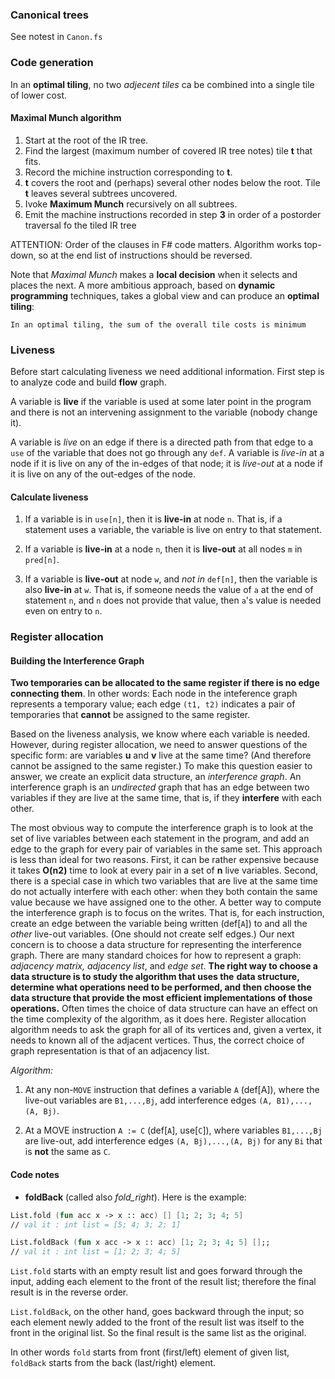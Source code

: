 ### Canonical trees

See notest in `Canon.fs`

### Code generation

In an **optimal tiling**, no two _adjecent tiles_ ca be combined into a single tile
of lower cost.

#### Maximal Munch algorithm

1. Start at the root of the IR tree.
2. Find the largest (maximum number of covered IR tree notes) tile **t** that fits.
3. Record the michine instruction corresponding to **t**.
4. **t** covers the root and (perhaps) several other nodes below the root.
   Tile **t** leaves several subtrees uncovered.
5. Ivoke **Maximum Munch** recursively on all subtrees.
6. Emit the machine instructions recorded in step **3** in order of a
   postorder traversal fo the tiled IR tree

ATTENTION: Order of the clauses in F# code matters. Algorithm works top-down, so
at the end list of instructions should be reversed.

Note that _Maximal Munch_ makes a **local decision** when it selects and places the next.
A more ambitious approach, based on **dynamic programming** techniques, takes a global view
and can produce an **optimal tiling**:
```
In an optimal tiling, the sum of the overall tile costs is minimum
```

### Liveness

Before start calculating liveness we need additional information. First step is
to analyze code and build **flow** graph.

A variable is **live** if the variable is used at some later point in the program
and there is not an intervening assignment to the variable (nobody change it).

A variable is _live_ on an edge if there is a directed path from that
edge to a `use` of the variable that does not go through any `def`. A variable is
_live-in_ at a node if it is live on any of the in-edges of that node; it is _live-out_
at a node if it is live on any of the out-edges of the node.

#### Calculate liveness

1. If a variable is in `use[n]`, then it is **live-in** at node `n`. That is, if a statement
   uses a variable, the variable is live on entry to that statement.

2. If a variable is **live-in** at a node `n`, then it is **live-out** at all nodes `m` in `pred[n]`.

3. If a variable is **live-out** at node `w`, and _not in_ `def[n]`, then the variable is also
   **live-in** at `w`. That is, if someone needs the value of `a` at the end of statement `n`,
   and `n` does not provide that value, then `a`'s value is needed even on entry to `n`.

### Register allocation

#### Building the Interference Graph

**Two temporaries can be allocated to the same register if there is no edge connecting them**.
In other words:
Each node in the inteference graph represents a temporary value; each edge `(t1, t2)` indicates
a pair of temporaries that **cannot** be assigned to the same register.

 Based on the liveness analysis, we know where each variable is needed. However, during
register allocation, we need to answer questions of the specific form: are variables **u**
and **v** live at the same time? (And therefore cannot be assigned to the same register.)
To make this question easier to answer, we create an explicit data structure, an
_interference graph_. An interference graph is an _undirected_ graph that has an edge
between two variables if they are live at the same time, that is, if they **interfere**
with each other.

  The most obvious way to compute the interference graph is to look at the set of live
variables between each statement in the program, and add an edge to the graph for every
pair of variables in the same set. This approach is less than ideal for two
reasons. First, it can be rather expensive because it takes **O(n2)** time to look at
every pair in a set of **n** live variables. Second, there is a special case in which two
variables that are live at the same time do not actually interfere with each other: when
they both contain the same value because we have assigned one to the other.  A better way
to compute the interference graph is to focus on the writes.  That is, for each
instruction, create an edge between the variable being written (def[`A`]) to and all the
_other_ live-out variables. (One should not create self edges.)  Our next concern is to
choose a data structure for representing the interference graph. There are many standard
choices for how to represent a graph: _adjacency matrix, adjacency list_, and _edge set_.
**The right way to choose a data structure is to study the algorithm that uses the**
**data structure, determine what operations need to be performed, and then choose the**
**data structure that provide the most efficient implementations of those operations.**
Often times the choice of data structure can have an effect on the time complexity of the
algorithm, as it does here. Register allocation algorithm needs to ask the graph for all
of its vertices and, given a vertex, it needs to known all of the adjacent vertices. Thus,
the correct choice of graph representation is that of an adjacency list.

_Algorithm:_

1. At any non-`MOVE` instruction that defines a variable `A` (def[A]), where the live-out
   variables are `B1,...,Bj`, add interference edges `(A, B1),...,(A, Bj)`.

2. At a MOVE instruction `A := C` (def[`A`], use[`C`]), where variables `B1,...,Bj` are
   live-out, add interference edges `(A, Bj),...,(A, Bj)` for any `Bi` that is **not** the
   same as `C`.

#### Code notes

- **foldBack** (called also _fold\_right_). Here is the example:

```fsharp
List.fold (fun acc x -> x :: acc) [] [1; 2; 3; 4; 5]
// val it : int list = [5; 4; 3; 2; 1]

List.foldBack (fun x acc -> x :: acc) [1; 2; 3; 4; 5] [];;
// val it : int list = [1; 2; 3; 4; 5]
```
`List.fold` starts with an empty result list and goes forward through the input, adding each element
to the front of the result list; therefore the final result is in the reverse order.

`List.foldBack`, on the other hand, goes backward through the input; so each element newly added to
the front of the result list was itself to the front in the original list. So the final result is the
same list as the original.

In other words `fold` starts from front (first/left) element of given list, `foldBack` starts from the
back (last/right) element.
